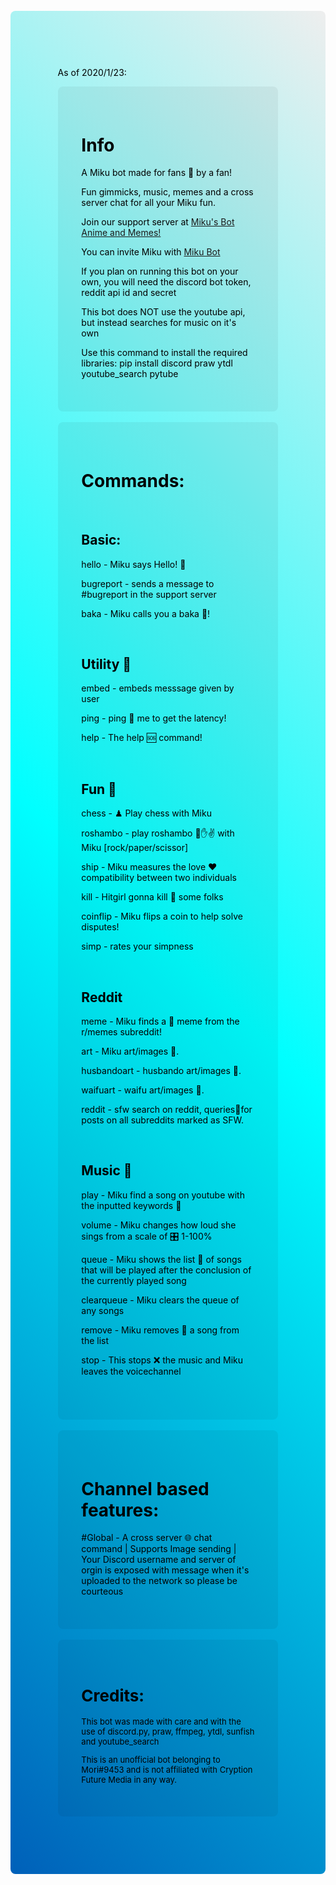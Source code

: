 <!DOCTYPE html>
<html style="font-family: -apple-system, BlinkMacSystemFont, 'Segoe UI', Roboto, Oxygen, Ubuntu, Cantarell, 'Open Sans', 'Helvetica Neue', sans-serif; font-size: large;">
    <div style="border-radius: 8px; background-image: linear-gradient(45deg, rgb(0, 96, 185),rgb(0, 255, 255), rgb(238, 238, 238)); max-width: 900px; padding: 2cm; color: black;">
        <p>As of 2020/1/23:</p>
        <div style="border-radius: 8px; padding: 1cm; background-color:rgba(0, 0, 0, 0.05);">
            <h1>Info</h1>
            <p>A Miku bot made for fans 🎤 by a fan!</p>
            <p>Fun gimmicks, music, memes and a cross server chat for all your Miku fun.</p>
            <p>Join our support server at <a href="https://top.gg/servers/794027141678366770">Miku's Bot Anime and Memes!</a></p>
            <p>You can invite Miku with <a href="https://top.gg/bot/617550552074551327">Miku Bot</a></p>
            <p>If you plan on running this bot on your own, you will need the discord bot token, reddit api id and secret</p>
            <p>This bot does NOT use the youtube api, but instead searches for music on it's own</p>
            <p>Use this command to install the required libraries: pip install discord praw ytdl youtube_search pytube<p>
        </div>
        <br>
        <div style="border-radius: 8px; padding: 1cm; background-color:rgba(0, 0, 0, 0.05);">
            <h1>Commands:</h1>
            <br>
            <div>
                <h2>Basic:</h2>
                <p>hello - Miku says Hello! 👋</p>
                <p>bugreport - sends a message to #bugreport in the support server</p>
                <p>baka - Miku calls you a baka 🧠!</p>
            </div>
            <br>
            <div>
                <h2>Utility 🔨</h2>
                <p>embed - embeds messsage given by user</p>
                <p>ping - ping 🏓 me to get the latency!</p>
                <p>help - The help 🆘 command!</p>
            </div>
            <br>
            <div>
                <h2>Fun 🎲</h2>
                <p>chess - ♟ Play chess with Miku</p>
                <p>roshambo - play roshambo 👊✋✌ with Miku [rock/paper/scissor]</p>
                <p>ship - Miku measures the love ♥ compatibility between two individuals</p>
                <p>kill - Hitgirl gonna kill 🔫 some folks</p>
                <p>coinflip - Miku flips a coin to help solve disputes!</p>
                <p>simp - rates your simpness</p>
            </div>
            <br>
            <div>
                <h2>Reddit</h2>
                <p>meme - Miku finds a 🤪 meme from the r/memes subreddit!</p>
                <p>art - Miku art/images 🎨.</p>
                <p>husbandoart - husbando art/images 🎨.</p>
                <p>waifuart - waifu art/images 🎨.</p>
                <p>reddit - sfw search on reddit, queries🔎for posts on all subreddits marked as SFW.</p>
            </div>
            <br>
            <div>
                <h2>Music 🎵</h2>
                <p>play - Miku find a song on youtube with the inputted keywords 🎹</p>
                <p>volume - Miku changes how loud she sings from a scale of 🎛 1-100%</p>
                <p>queue -  Miku shows the list 📝 of songs that will be played after the conclusion of the currently played song</p>
                <p>clearqueue - Miku clears the queue of any songs</p>
                <p>remove - Miku removes 🔪 a song from the list</p>
                <p>stop - This stops ❌ the music and Miku leaves the voicechannel</p>
            </div>
            <br>
        </div>
        <br>
        <div style="border-radius: 8px; padding: 1cm; background-color:rgba(0, 0, 0, 0.05);">    
            <h1>Channel based features:</h1>
            <p>#Global - A cross server 🌐 chat command | Supports Image sending | Your Discord username and server of orgin is exposed with message when it's uploaded to the network so please be courteous</p>
        </div>
        <br>
        <div style="border-radius: 8px; padding: 1cm; background-color:rgba(0, 0, 0, 0.05); font-size: small">
            <h1>Credits:</h1>
            <p>This bot was made with care and with the use of discord.py, praw, ffmpeg, ytdl, sunfish and youtube_search</p>
            <p>This is an unofficial bot belonging to Mori#9453 and is not affiliated with Cryption Future Media in any way.</p>
        </div>
   </div>
</html>
